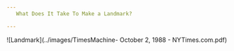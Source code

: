 ```yaml
---
   What Does It Take To Make a Landmark?

---
```

![Landmark](../images/TimesMachine- October 2, 1988 - NYTimes.com.pdf)
